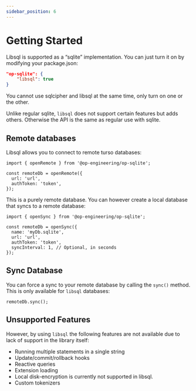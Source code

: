```yaml
---
sidebar_position: 6
---
```


# Getting Started

Libsql is supported as a “sqlite” implementation. You can just turn it on by modifying your package.json:

```json
"op-sqlite": {
	"libsql": true
}
```

You cannot use sqlcipher and libsql at the same time, only turn on one or the other.

Unlike regular sqlite, `libsql` does not support certain features but adds others. Otherwise the API is the same as regular use with sqlite.

## Remote databases

Libsql allows you to connect to remote turso databases:

```tsx
import { openRemote } from '@op-engineering/op-sqlite';

const remoteDb = openRemote({
  url: 'url',
  authToken: 'token',
});
```

This is a purely remote database. You can however create a local database that syncs to a remote database:

```tsx
import { openSync } from '@op-engineering/op-sqlite';

const remoteDb = openSync({
  name: 'myDb.sqlite',
  url: 'url',
  authToken: 'token',
  syncInterval: 1, // Optional, in seconds
});
```

## Sync Database

You can force a sync to your remote database by calling the `sync()` method. This is only available for `libsql` databases:

```tsx
remoteDb.sync();
```

## Unsupported Features

However, by using `libsql` the following features are not available due to lack of support in the library itself:

- Running multiple statements in a single string
- Update/commit/rollback hooks
- Reactive queries
- Extension loading
- Local disk-encryption is currently not supported in libsql.
- Custom tokenizers
